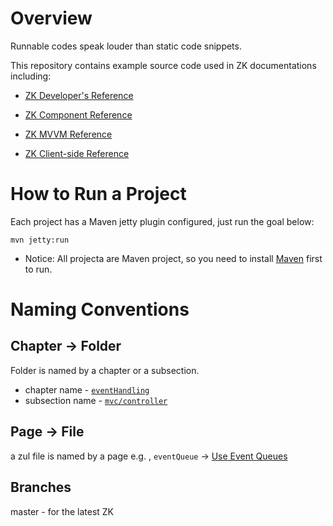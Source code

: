 # Overview
Runnable codes speak louder than static code snippets.

This repository contains example source code used in ZK documentations including:
* [ZK Developer's Reference](http://books.zkoss.org/wiki/ZK_Developer%27s_Reference)
* [ZK Component Reference](http://books.zkoss.org/wiki/ZK_Component_Reference)

* [ZK MVVM Reference](http://books.zkoss.org/zk-mvvm-book/8.0/index.html)
 
* [ZK Client-side Reference](http://books.zkoss.org/wiki/ZK_Client-side_Reference)

# How to Run a Project
Each project has a Maven jetty plugin configured, just run the goal below:

`mvn jetty:run`

* Notice: All projecta are Maven project, so you need to install [Maven](https://maven.apache.org/) first to run.


# Naming Conventions
## Chapter -> Folder
Folder is named by a chapter or a subsection.
*  chapter name - [`eventHandling`](https://www.zkoss.org/wiki/ZK%20Developer's%20Reference/Event%20Handling)
* subsection name - [`mvc/controller`](https://www.zkoss.org/wiki/ZK%20Developer's%20Reference/MVC/Controller)
## Page -> File
 a zul file is named by a page
 e.g. , `eventQueue` -> [Use Event Queues](https://www.zkoss.org/wiki/ZK%20Developer's%20Reference/UI%20Patterns/Long%20Operations/Use%20Event%20Queues)


## Branches
master - for the latest ZK


